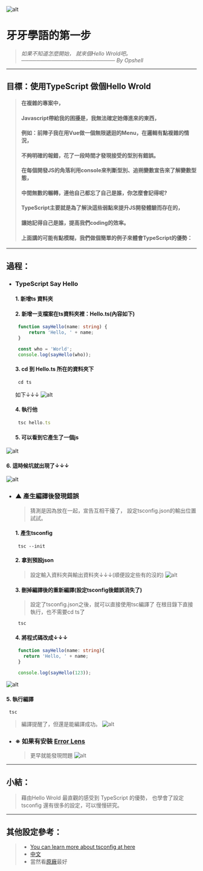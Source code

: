 ![alt](https://)

# 牙牙學語的第一步
   > *如果不知道怎麼開始，*
   > *就來個Hello Wrold吧。*
   > *───────────────────────── By Opshell*

---
## 目標：使用TypeScript 做個Hello Wrold
   > #### 在複雜的專案中，
   > #### Javascript帶給我的困擾是，我無法確定她傳進來的東西，
   > #### 例如：前陣子我在用Vue做一個無限遞迴的Menu，在邏輯有點複雜的情況，
   > #### 不夠明確的報錯，花了一段時間才發現接受的型別有錯誤。
   > #### 在每個開發JS的角落利用console來判斷型別、追朔變數宣告來了解變數型態，
   > #### 中間無數的輾轉，連他自己都忘了自己是誰，你怎麼會記得呢?
   > #### TypeScript主要就是為了解決這些弱點來提升JS開發體驗而存在的，
   > #### 讓她記得自己是誰，提高我們coding的效率。
   > #### 上面講的可能有點模糊，我們做個簡單的例子來體會TypeScript的優勢：

---
## 過程：
- ### TypeScript Say Hello
   #### 1. 新增ts 資料夾
   #### 2. 新增一支檔案在ts資料夾裡：Hello.ts(內容如下)
   ```typescript
    function sayHello(name: string) {
        return 'Hello, ' + name;
    }

    const who = 'World';
    console.log(sayHello(who));
   ```

   #### 3. cd 到 Hello.ts 所在的資料夾下
   ```typescript
    cd ts
   ```
   如下↓↓↓
![alt](https://)

   #### 4. 執行他
   ```typescript
    tsc hello.ts
   ```

   #### 5. 可以看到它產生了一個js
![alt](https://)

   #### 6. 這時候坑就出現了↓↓↓
![alt](https://)

- ### ▲ 產生編譯後發現錯誤
   > 猜測是因為放在一起，宣告互相干擾了，
   > 設定tsconfig.json的輸出位置試試。
   #### 1. 產生tsconfig
   ```
    tsc --init
   ```

   #### 2. 拿到預設json
   > 設定輸入資料夾與輸出資料夾↓↓↓(順便設定些有的沒的)
![alt](https://)

   #### 3. 刪掉編譯後的重新編譯(設定tsconfig後錯誤消失了)
   > 設定了tsconfig.json之後，就可以直接使用tsc編譯了
   > 在根目錄下直接執行，也不需要cd ts了
   ```
    tsc
   ```

   #### 4. 將程式碼改成↓↓↓
   ```TypeScript
    function sayHello(name: string){
      return 'Hello, ' + name;
    }

    console.log(sayHello(123));
   ```
![alt](https://)

   #### 5. 執行編譯
   ```
    tsc
   ```
   > 編譯提醒了，但還是能編譯成功。
![alt](https://)

- ### ※ 如果有安裝 [Error Lens](https://marketplace.visualstudio.com/items?itemName=usernamehw.errorlens)
   > 更早就能發現問題
![alt](https://)

---
## 小結：
   > 藉由Hello Wrold 最直觀的感受到 TypeScript 的優勢，
   > 也學會了設定 tsconfig 還有很多的設定，可以慢慢研究。

---
## 其他設定參考：
   > - [You can learn more about tsconfig at here](https://aka.ms/tsconfig)
   > - [中文](https://iter01.com/469726.html)
   > - 當然看[原廠](https://www.typescriptlang.org/tsconfig#exactOptionalPropertyTypes)最好
